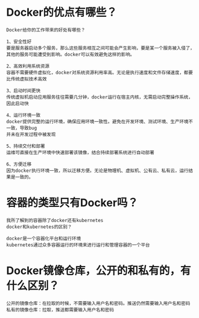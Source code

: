 # Docker的优点有哪些？

```http
Docker给你的工作带来的好处有哪些？
```



```
1、安全性好
要是服务器启动多个服务，那么这些服务相互之间可能会产生影响，要是某一个服务被入侵了，其他的服务可能遭受到影响。docker可以有效避免这样的影响。

2、高效利用系统资源
容器不需要硬件虚拟化，docker对系统资源利用率高。无论是执行速度和文件存储速度，都要比传统虚拟技术高效

3、启动时间更快
传统虚拟机启动应用服务往往需要几分钟，docker运行在宿主内核，无需启动完整操作系统，因此启动快

4、运行环境一致
docker提供完整的运行环境，确保应用环境一致性。避免在开发环境、测试环境、生产环境不一致，导致bug
并未在开发过程中被发现

5、持续交付和部署
运维可直接在生产环境中快速部署该镜像，结合持续部署系统进行自动部署

6、方便迁移
因为docker执行环境一致，所以迁移方便。无论是物理机、虚拟机、公有云、私有云，运行结果是一致的。
```



# 容器的类型只有Docker吗？

```
我所了解到的容器除了docker还有kubernetes
docker和kubernetes的区别？

docker是一个容器化平台和运行环境
kubernetes通过众多容器运行的环境来进行运行和管理容器的一个平台
```



# Docker镜像仓库，公开的和私有的，有什么区别？

```
公开的镜像仓库：在拉取的时候，不需要输入用户名和密码。推送仍然需要输入用户名和密码
私有的镜像仓库：拉取，推送都需要输入用户名和密码
```

